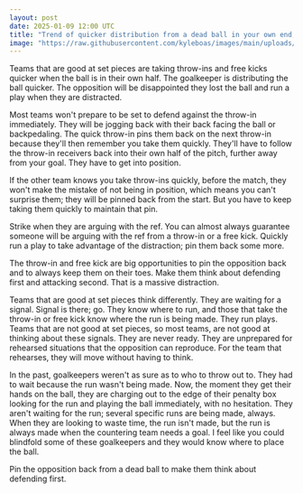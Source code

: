 ```yaml
---
layout: post
date: 2025-01-09 12:00 UTC
title: "Trend of quicker distribution from a dead ball in your own end, or a goalkeeper claim"
image: "https://raw.githubusercontent.com/kyleboas/images/main/uploads/2025/01/08/Image-08Jan2025_21:03:51.png"
---
```


Teams that are good at set pieces are taking throw-ins and free kicks quicker when the ball is in their own half. The goalkeeper is distributing the ball quicker. The opposition will be disappointed they lost the ball and run a play when they are distracted.

<!---more--->

Most teams won't prepare to be set to defend against the throw-in immediately. They will be jogging back with their back facing the ball or backpedaling. The quick throw-in pins them back on the next throw-in because they'll then remember you take them quickly. They'll have to follow the throw-in receivers back into their own half of the pitch, further away from your goal. They have to get into position. 

If the other team knows you take throw-ins quickly, before the match, they won't make the mistake of not being in position, which means you can't surprise them; they will be pinned back from the start. But you have to keep taking them quickly to maintain that pin.

Strike when they are arguing with the ref. You can almost always guarantee someone will be arguing with the ref from a throw-in or a free kick. Quickly run a play to take advantage of the distraction; pin them back some more.

The throw-in and free kick are big opportunities to pin the opposition back and to always keep them on their toes. Make them think about defending first and attacking second. That is a massive distraction.

Teams that are good at set pieces think differently. They are waiting for a signal. Signal is there; go. They know where to run, and those that take the throw-in or free kick know where the run is being made. They run plays. Teams that are not good at set pieces, so most teams, are not good at thinking about these signals. They are never ready. They are unprepared for rehearsed situations that the opposition can reproduce. For the team that rehearses, they will move without having to think.

In the past, goalkeepers weren't as sure as to who to throw out to. They had to wait because the run wasn't being made. Now, the moment they get their hands on the ball, they are charging out to the edge of their penalty box looking for the run and playing the ball immediately, with no hesitation. They aren't waiting for the run; several specific runs are being made, always. When they are looking to waste time, the run isn't made, but the run is always made when the countering team needs a goal. I feel like you could blindfold some of these goalkeepers and they would know where to place the ball.

Pin the opposition back from a dead ball to make them think about defending first.